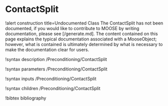 <!-- MOOSE Documentation Stub: Remove this when content is added. -->

# ContactSplit

!alert construction title=Undocumented Class
The ContactSplit has not been documented, if you would like to contribute to MOOSE by
writing documentation, please see [/generate.md]. The content contained on this page explains
the typical documentation associated with a MooseObject; however, what is contained is ultimately
determined by what is necessary to make the documentation clear for users.

!syntax description /Preconditioning/ContactSplit

!syntax parameters /Preconditioning/ContactSplit

!syntax inputs /Preconditioning/ContactSplit

!syntax children /Preconditioning/ContactSplit

!bibtex bibliography
